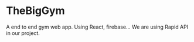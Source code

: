 # TheBigGym
A end to end gym web app.
Using React, firebase...
We are using Rapid API in our project.
